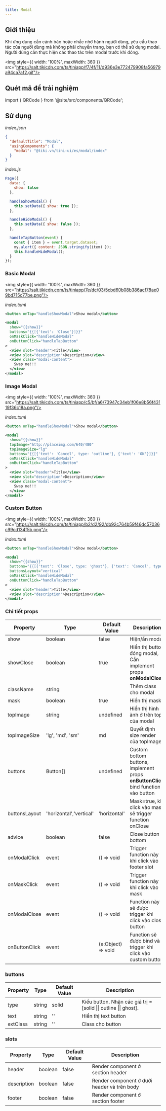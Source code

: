```yaml
---
title: Modal
---
```


## Giới thiệu

Khi ứng dụng cần cảnh báo hoặc nhắc nhở hành người dùng, yêu cầu thao tác của người dùng mà không phải chuyển trang, bạn có thể sử dụng modal.
Người dùng cần thực hiện các thao tác trên modal trước khi đóng.

<img style={{ width: '100%', maxWidth: 360 }} src="https://salt.tikicdn.com/ts/tiniapp/f7/4f/11/d936e3e772479908fa56979a94ca7af2.gif"/>

## Quét mã để trải nghiệm

import { QRCode } from '@site/src/components/QRCode';

<QRCode page="pages/component/advance/modal/index" />

## Sử dụng

_index.json_

```json
{
  "defaultTitle": "Modal",
  "usingComponents": {
    "modal": "@tiki.vn/tini-ui/es/modal/index"
  }
}
```

_index.js_

```js
Page({
  data: {
    show: false
  },

  handleShowModal() {
    this.setData({ show: true });
  },

  handleHideModal() {
    this.setData({ show: false });
  },

  handleTapButton(event) {
    const { item } = event.target.dataset;
    my.alert({ content: JSON.stringify(item) });
    this.handleHideModal();
  }
});
```

### Basic Modal

<img style={{ width: '100%', maxWidth: 360 }} src="https://salt.tikicdn.com/ts/tiniapp/7e/dc/03/5cbd60b08b386acf78ae09bd715c77be.png"/>

_index.txml_

```xml
<button onTap="handleShowModal">Show modal</button>

<modal
  show="{{show}}"
  buttons="{{[{'text': 'Close'}]}}"
  onMaskClick="handleHideModal"
  onButtonClick="handleTapButton"
>
  <view slot="header">Title</view>
  <view slot="description">Description</view>
  <view class="modal-content">
    Swap me!!!
  </view>
</modal>
```

### Image Modal

<img style={{ width: '100%', maxWidth: 360 }} src="https://salt.tikicdn.com/ts/tiniapp/c5/bf/a6/73947c34eb1f06e8b56f43119f36c18a.png"/>

_index.txml_

```xml
<button onTap="handleShowModal">Show modal</button>

<modal
  show="{{show}}"
  topImage="http://placeimg.com/640/480"
  topImageSize="lg"
  buttons="{{[{'text': 'Cancel', type: 'outline'}, {'text': 'OK'}]}}"
  onMaskClick="handleHideModal"
  onButtonClick="handleTapButton"
>
  <view slot="header">Title</view>
  <view slot="description">Description</view>
  <view class="modal-content">
    Swap me!!!
  </view>
</modal>

```

### Custom Button

<img style={{ width: '100%', maxWidth: 360 }} src="https://salt.tikicdn.com/ts/tiniapp/b2/d2/92/db92c764b59f46dc57036c99cd134f5b.png"/>

_index.txml_

```xml
<button onTap="handleShowModal">Show modal</button>

<modal
  show="{{show}}"
  buttons="{{[{'text': 'Close', type: 'ghost'}, {'text': 'Cancel', type: 'outline'}, {'text': 'OK'}]}}"
  buttonsLayout="vertical"
  onMaskClick="handleHideModal"
  onButtonClick="handleTapButton"
>
  <view slot="header">Title</view>
  <view slot="description">Description</view>
</modal>
```

### Chi tiết props

| Property      | Type                    | Default Value      | Description                                                                       |
| ------------- | ----------------------- | ------------------ | --------------------------------------------------------------------------------- |
| show          | boolean                 | false              | Hiện/ẩn modal                                                                     |
| showClose     | boolean                 | true               | Hiển thị button đóng modal, Cần implement props **onModalClose**                  |
| className     | string                  |                    | Thêm class cho modal                                                              |
| mask          | boolean                 | true               | Hiển thị mask                                                                     |
| topImage      | string                  | undefined          | Hiển thị hình ảnh ở trên top của modal                                            |
| topImageSize  | 'lg', 'md', 'sm'        | md                 | Quyết định size render của topImage                                               |
| buttons       | Button[]                | undefined          | Custom bottom buttons, implement props **onButtonClick** bind function vào button |
| buttonsLayout | 'horizontal','vertical' | 'horizontal'       | Mask=true, khi click vào mask sẽ trigger function onClose                         |
| advice        | boolean                 | false              | Close button ở bottom                                                             |
| onModalClick  | event                   | () => void         | Trigger function này khi click vào footer slot                                    |
| onMaskClick   | event                   | () => void         | Trigger function này khi click vào mask                                           |
| onModalClose  | event                   | () => void         | Function này sẽ được trigger khi click vào close button                           |
| onButtonClick | event                   | (e:Object) => void | Function sẽ được bind và trigger khi click vào custom button                      |

### buttons

| Property | Type   | Default Value | Description                                                      |
| -------- | ------ | ------------- | ---------------------------------------------------------------- |
| type     | string | solid         | Kiểu button. Nhận các giá trị = [solid \|\| outline \|\| ghost]. |
| text     | string | ''            | Hiển thị text button                                             |
| extClass | string | ''            | Class cho button                                                 |

### slots

| Property    | Type    | Default Value | Description                                 |
| ----------- | ------- | ------------- | ------------------------------------------- |
| header      | boolean | false         | Render component ở section header           |
| description | boolean | false         | Render component ở dưới header và trên body |
| footer      | boolean | false         | Render component ở section footer           |
